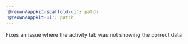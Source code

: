 ```yaml
---
'@reown/appkit-scaffold-ui': patch
'@reown/appkit-ui': patch
---
```


Fixes an issue where the activity tab was not showing the correct data
